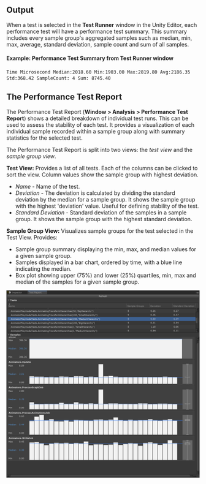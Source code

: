 ## Output

When a test is selected in the **Test Runner** window in the Unity Editor, each performance test will have a performance test summary. This summary includes every sample group's aggregated samples such as median, min, max, average, standard deviation, sample count and sum of all samples.

#### Example: Performance Test Summary from Test Runner window

```
Time Microsecond Median:2018.60 Min:1903.00 Max:2819.80 Avg:2186.35 Std:368.42 SampleCount: 4 Sum: 8745.40
```


## The Performance Test Report

The Performance Test Report (**Window > Analysis > Performance Test Report**) shows a detailed breakdown of individual test runs. This can be used to assess the stability of each test. It provides a visualization of each individual sample recorded within a sample group along with summary statistics for the selected test.

The Performance Test Report is split into two views: the *test view* and the *sample group view*.

**Test View:** Provides a list of all tests. Each of the columns can be clicked to sort the view. Column values show the sample group with highest deviation.

* *Name* - Name of the test.
* *Deviation* - The deviation is calculated by dividing the standard deviation by the median for a sample group. It shows the sample group with the highest 'deviation' value. Useful for defining stability of the test.
* *Standard Deviation* - Standard deviation of the samples in a sample group. It shows the sample group with the highest standard deviation.

**Sample Group View:** Visualizes sample groups for the test selected in the Test View. Provides:
*   Sample group summary  displaying the min, max, and median values for a given sample group.
*   Samples displayed in a bar chart, ordered by time, with a blue line indicating the median.
*   Box plot showing upper (75%) and lower (25%) quartiles, min, max and median of the samples for a given sample group.

![Performance test report](images/graphtool.png)
